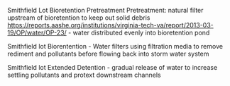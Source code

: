 Smithfield Lot Bioretention Pretreatment
    Pretreatment: natural filter upstream of bioretention to keep out solid debris
    https://reports.aashe.org/institutions/virginia-tech-va/report/2013-03-19/OP/water/OP-23/
        - water distributed evenly into bioretention pond

Smithfield lot Biorentention
    - Water filters using filtration media to remove rediment and pollutants before flowing back into storm water system 

Smithfield lot Extended Detention
    - gradual release of water to increase settling pollutants and protext downstream channels